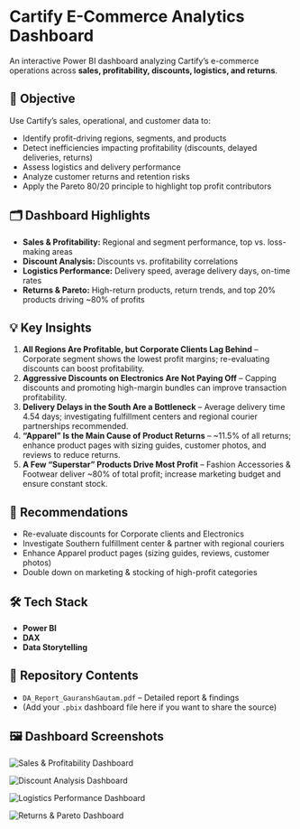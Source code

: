 # Cartify E-Commerce Analytics Dashboard  

An interactive Power BI dashboard analyzing Cartify’s e-commerce operations across **sales, profitability, discounts, logistics, and returns**.

## 📌 Objective  
Use Cartify’s sales, operational, and customer data to:  

- Identify profit-driving regions, segments, and products  
- Detect inefficiencies impacting profitability (discounts, delayed deliveries, returns)  
- Assess logistics and delivery performance  
- Analyze customer returns and retention risks  
- Apply the Pareto 80/20 principle to highlight top profit contributors  

## 🗂 Dashboard Highlights  
- **Sales & Profitability:** Regional and segment performance, top vs. loss-making areas  
- **Discount Analysis:** Discounts vs. profitability correlations  
- **Logistics Performance:** Delivery speed, average delivery days, on-time rates  
- **Returns & Pareto:** High-return products, return trends, and top 20% products driving ~80% of profits  

## 💡 Key Insights  
1. **All Regions Are Profitable, but Corporate Clients Lag Behind** – Corporate segment shows the lowest profit margins; re-evaluating discounts can boost profitability.  
2. **Aggressive Discounts on Electronics Are Not Paying Off** – Capping discounts and promoting high-margin bundles can improve transaction profitability.  
3. **Delivery Delays in the South Are a Bottleneck** – Average delivery time 4.54 days; investigating fulfillment centers and regional courier partnerships recommended.  
4. **“Apparel” Is the Main Cause of Product Returns** – ~11.5% of all returns; enhance product pages with sizing guides, customer photos, and reviews to reduce returns.  
5. **A Few “Superstar” Products Drive Most Profit** – Fashion Accessories & Footwear deliver ~80% of total profit; increase marketing budget and ensure constant stock.  

## 🎯 Recommendations  
- Re-evaluate discounts for Corporate clients and Electronics  
- Investigate Southern fulfillment center & partner with regional couriers  
- Enhance Apparel product pages (sizing guides, reviews, customer photos)  
- Double down on marketing & stocking of high-profit categories  

## 🛠 Tech Stack  
- **Power BI**  
- **DAX**  
- **Data Storytelling**  

## 📂 Repository Contents  
- `DA_Report_GauranshGautam.pdf` – Detailed report & findings  
- (Add your `.pbix` dashboard file here if you want to share the source)  

## 🖼️ Dashboard Screenshots  

![Sales & Profitability Dashboard](screenshots/sales_profitability.png)  

![Discount Analysis Dashboard](screenshots/discount_analysis.png)  

![Logistics Performance Dashboard](screenshots/logistics_performance.png)  

![Returns & Pareto Dashboard](screenshots/returns_pareto.png)  
